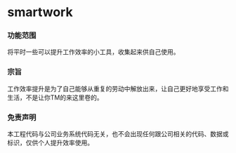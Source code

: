 # smartwork

### 功能范围
将平时一些可以提升工作效率的小工具，收集起来供自己使用。

### 宗旨
工作效率提升是为了自己能够从重复的劳动中解放出来，让自己更好地享受工作和生活，不是让你TM的来这里卷的。

### 免责声明
本工程代码与公司业务系统代码无关，也不会出现任何跟公司相关的代码、数据或标识，仅供个人提升效率使用。





